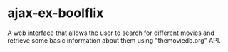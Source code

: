 # ajax-ex-boolflix
A web interface that allows the user to search for different movies and retrieve some basic information about them using "themoviedb.org" API.
